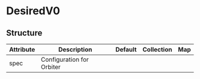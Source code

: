 # DesiredV0 
 

## Structure 
 

| Attribute | Description                | Default | Collection | Map  |
| --------- | -------------------------- | ------- | ---------- | ---  |
| spec      | Configuration for Orbiter  |         |            |      |